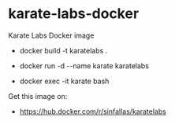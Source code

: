 # karate-labs-docker
Karate Labs Docker image


* docker build -t karatelabs .

* docker run -d --name karate karatelabs

* docker exec -it karate bash

Get this image on:

* https://hub.docker.com/r/sinfallas/karatelabs
